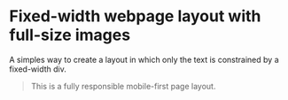 # Fixed-width webpage layout with full-size images

A simples way to create a layout in which only the text is constrained by a fixed-width div.

> This is a fully responsible mobile-first page layout.

